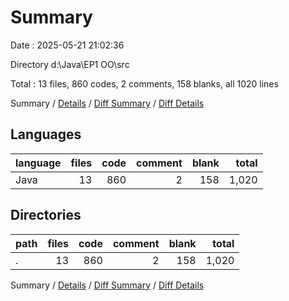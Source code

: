 # Summary

Date : 2025-05-21 21:02:36

Directory d:\\Java\\EP1 OO\\src

Total : 13 files,  860 codes, 2 comments, 158 blanks, all 1020 lines

Summary / [Details](details.md) / [Diff Summary](diff.md) / [Diff Details](diff-details.md)

## Languages
| language | files | code | comment | blank | total |
| :--- | ---: | ---: | ---: | ---: | ---: |
| Java | 13 | 860 | 2 | 158 | 1,020 |

## Directories
| path | files | code | comment | blank | total |
| :--- | ---: | ---: | ---: | ---: | ---: |
| . | 13 | 860 | 2 | 158 | 1,020 |

Summary / [Details](details.md) / [Diff Summary](diff.md) / [Diff Details](diff-details.md)